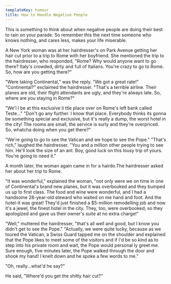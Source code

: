 ```yaml
---
templateKey: humour
title: How to Handle Negative People
---
```

This is something to think about when negative people are doing their best to rain on your parade. So remember this the next time someone who knows nothing, and cares less, makes your life miserable.

A New York woman was at her hairdresser's on Park Avenue getting her hair cut prior to a trip to Rome with her boyfriend. She mentioned the trip to the hairdresser, who responded, "Rome? Why would anyone want to go there? Italy's crowded, dirty and full of Italians. You're crazy to go to Rome. So, how are you getting there?"

"Were taking Continental," was the reply. "We got a great rate!" "Continental?" exclaimed the hairdresser. "That's a terrible airline. Their planes are old, their flight attendants are ugly, and they're always late. So, where are you staying in Rome?"

"We'l l be at this exclusive li ttle place over on Rome's left bank called Teste..." "Don't go any further. I know that place. Everybody thinks its gonna be something special and exclusive, but it's really a dump, the worst hotel in the city! The rooms are small, the service is surly and they're overpriced. So, whatcha doing when you get there?"

"We're going to go to see the Vatican and we hope to see the Pope." "That's rich," laughed the hairdresser. "You and a million other people trying to see him. He'll look the size of an ant. Boy, good luck on this lousy trip of yours. You're going to need it."

A month later, the woman again came in for a hairdo.The hairdresser asked her about her trip to Rome.

"It was wonderful," explained the woman, "not only were we on time in one of Continental's brand new planes, but it was overbooked and they bumped us up to first class. The food and wine were wonderful, and I had a handsome 28-year-old steward who waited on me hand and foot. And the hotel-it was great! They'd just finished a $5-million remodelling job and now it's a jewel, the finest hotel in the city. They, too, were overbooked, so they apologized and gave us their owner's suite at no extra charge!"

"Well," muttered the hairdresser, "that's all well and good, but I know you didn't get to see the Pope." "Actually, we were quite lucky, because as we toured the Vatican, a Swiss Guard tapped me on the shoulder and explained that the Pope likes to meet some of the visitors and if I'd be so kind as to step into his private room and wait, the Pope would personal ly greet me. Sure enough, five minutes later, the Pope walked through the door and shook my hand! I knelt down and he spoke a few words to me."

"Oh, really...what'd he say?"

He said, "Where'd you get the shitty hair cut?"